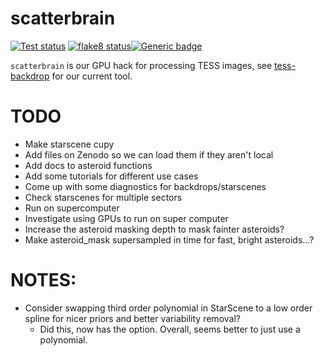 # scatterbrain
<a href="https://github.com/christinahedges/scatterbrain/actions/workflows/tests.yml"><img src="https://github.com/christinahedges/scatterbrain/workflows/pytest/badge.svg" alt="Test status"/></a> <a href="https://github.com/christinahedges/scatterbrain/actions/workflows/flake8.yml"><img src="https://github.com/christinahedges/scatterbrain/workflows/flake8/badge.svg" alt="flake8 status"/></a>[![Generic badge](https://img.shields.io/badge/documentation-live-blue.svg)](https://christinahedges.github.io/scatterbrain)

`scatterbrain` is our GPU hack for processing TESS images, see [tess-backdrop](https://ssdatalab.github.io/tess-backdrop/) for our current tool.

# TODO

* Make starscene cupy
* Add files on Zenodo so we can load them if they aren't local
* Add docs to asteroid functions
* Add some tutorials for different use cases
* Come up with some diagnostics for backdrops/starscenes
* Check starscenes for multiple sectors
* Run on supercomputer
* Investigate using GPUs to run on super computer
* Increase the asteroid masking depth to mask fainter asteroids?
* Make asteroid_mask supersampled in time for fast, bright asteroids...?

# NOTES:
* Consider swapping third order polynomial in StarScene to a low order spline for nicer priors and better variability removal?
  - Did this, now has the option. Overall, seems better to just use a polynomial.
